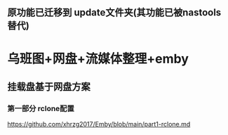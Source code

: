 ## 原功能已迁移到 update文件夹(其功能已被nastools替代)
 
# 乌班图+网盘+流媒体整理+emby
## 挂载盘基于网盘方案
### 第一部分 rclone配置
https://github.com/xhrzg2017/Emby/blob/main/part1-rclone.md

